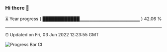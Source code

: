 ### Hi there 👋

⏳ Year progress { ████████████▁▁▁▁▁▁▁▁▁▁▁▁▁▁▁▁▁▁ } 42.06 %

---

⏰ Updated on Fri, 03 Jun 2022 12:23:55 GMT

![Progress Bar CI](https://github.com/liununu/liununu/workflows/Progress%20Bar%20CI/badge.svg)
